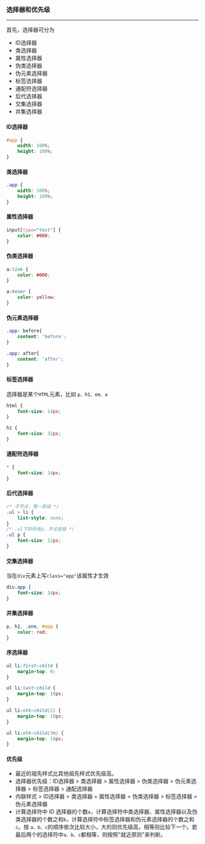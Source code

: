 ### 选择器和优先级
-------
首先，选择器可分为
* ID选择器
* 类选择器
* 属性选择器
* 伪类选择器
* 伪元素选择器
* 标签选择器
* 通配符选择器
* 后代选择器
* 交集选择器
* 并集选择器

#### ID选择器
```css
#app {
    width: 100%;
    height: 100%;
}
```

#### 类选择器
``` css
.app {
    width: 100%;
    height: 100%;
}
```

#### 属性选择器
``` css
input[type="text"] {
    color: #000;
}
```

#### 伪类选择器
``` css
a:link {
    color: #000;
}

a:hover {
    color: yellow;
}
```

#### 伪元素选择器
``` css
.app: before{
    content: 'before';
}

.app: after{
    content: 'after';
}
```

#### 标签选择器
选择器是某个`HTML`元素，比如 `p、h1、em、a`
``` css
html {
    font-size: 14px;
}

h1 {
    font-size: 32px;
}
```

#### 通配符选择器
```css
* {
    font-size: 14px;
}
```

#### 后代选择器
``` css
/* 子节点，第一层级 */
.ul > li {
    list-style: none;
}
/* .ul下的所有p，不论层级 */
.ul p {
    font-size: 12px;
}
```

#### 交集选择器
当在`div`元素上写`class="app"`该属性才生效
``` css
div.app {
    font-size: 14px;
}
```

#### 并集选择器
``` css
p, h1, .one, #app {
    color: red;
}
```


#### 序选择器
``` css
ul li:first-child {
    margin-top: 0;
}

ul li:last-child {
    margin-top: 10px;
}

ul li:nth-child(2) {
    margin-top: 10px;
}

ul li:nth-child(3n) {
    margin-top: 10px;
}
```

#### 优先级
* 最近的祖先样式比其他祖先样式优先级高。
* 选择器优先级：ID选择器 > 类选择器 > 属性选择器 > 伪类选择器 > 伪元素选择器 > 标签选择器 > 通配选择器
* 内联样式 > ID选择器 > 类选择器 = 属性选择器 = 伪类选择器 > 标签选择器 = 伪元素选择器
* 计算选择符中 ID 选择器的个数`a`，计算选择符中类选择器、属性选择器以及伪类选择器的个数之和`b`，计算选择符中标签选择器和伪元素选择器的个数之和`c`。按 `a、b、c`的顺序依次比较大小，大的则优先级高，相等则比较下一个。若最后两个的选择符中`a、b、c`都相等，则按照"就近原则"来判断。
